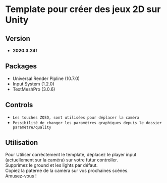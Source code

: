 # Template pour créer des jeux 2D sur Unity

## Version 

- **2020.3.24f**

## Packages

* Universal Render Pipline (10.7.0)
* Input System (1.2.0)
* TextMeshPro (3.0.6)

## Controls

- ``` Les touches ZQSD, sont utilisées pour déplacer la caméra ```
- ```Possibilité de changer les paramètres graphiques depuis le dossier paramètre/quality ```

## Utilisation

Pour Utiliser corrèctement le template, déplacez le player  input (actuellement sur la caméra) sur votre futur controller.
<br>
Supprimez le ground et les lights par défaut. 
<br>
Copiez la paterne de la caméra sur vos prochaines scènes.
<br>
Amusez-vous !
